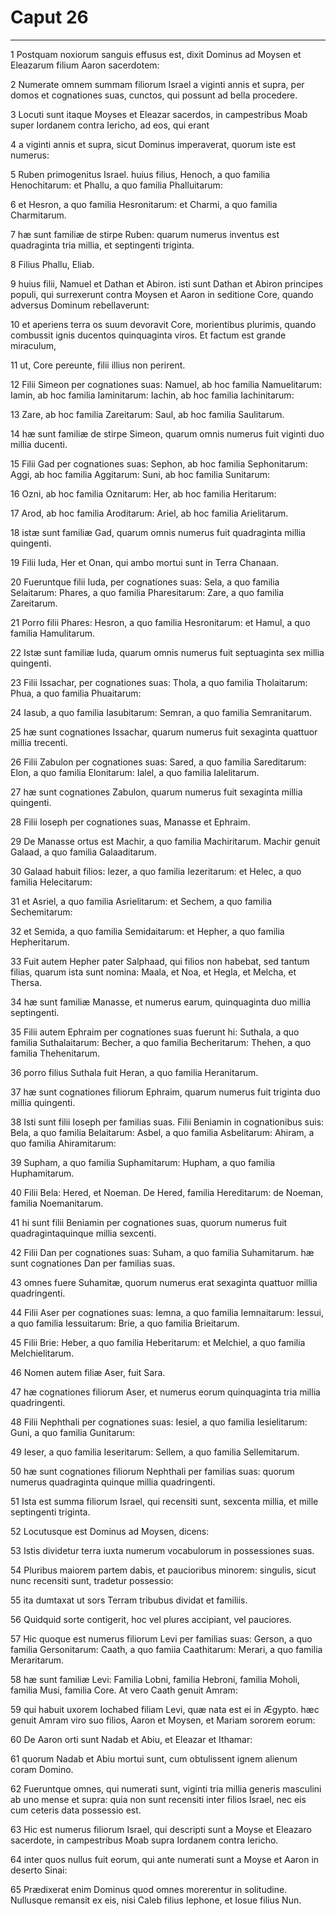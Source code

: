 # Caput 26

***

1 Postquam noxiorum sanguis effusus est, dixit Dominus ad Moysen et Eleazarum filium Aaron sacerdotem:

2 Numerate omnem summam filiorum Israel a viginti annis et supra, per domos et cognationes suas, cunctos, qui possunt ad bella procedere.

3 Locuti sunt itaque Moyses et Eleazar sacerdos, in campestribus Moab super Iordanem contra Iericho, ad eos, qui erant

4 a viginti annis et supra, sicut Dominus imperaverat, quorum iste est numerus:

5 Ruben primogenitus Israel. huius filius, Henoch, a quo familia Henochitarum: et Phallu, a quo familia Phalluitarum:

6 et Hesron, a quo familia Hesronitarum: et Charmi, a quo familia Charmitarum.

7 hæ sunt familiæ de stirpe Ruben: quarum numerus inventus est quadraginta tria millia, et septingenti triginta.

8 Filius Phallu, Eliab.

9 huius filii, Namuel et Dathan et Abiron. isti sunt Dathan et Abiron principes populi, qui surrexerunt contra Moysen et Aaron in seditione Core, quando adversus Dominum rebellaverunt:

10 et aperiens terra os suum devoravit Core, morientibus plurimis, quando combussit ignis ducentos quinquaginta viros. Et factum est grande miraculum,

11 ut, Core pereunte, filii illius non perirent.

12 Filii Simeon per cognationes suas: Namuel, ab hoc familia Namuelitarum: Iamin, ab hoc familia Iaminitarum: Iachin, ab hoc familia Iachinitarum:

13 Zare, ab hoc familia Zareitarum: Saul, ab hoc familia Saulitarum.

14 hæ sunt familiæ de stirpe Simeon, quarum omnis numerus fuit viginti duo millia ducenti.

15 Filii Gad per cognationes suas: Sephon, ab hoc familia Sephonitarum: Aggi, ab hoc familia Aggitarum: Suni, ab hoc familia Sunitarum:

16 Ozni, ab hoc familia Oznitarum: Her, ab hoc familia Heritarum:

17 Arod, ab hoc familia Aroditarum: Ariel, ab hoc familia Arielitarum.

18 istæ sunt familiæ Gad, quarum omnis numerus fuit quadraginta millia quingenti.

19 Filii Iuda, Her et Onan, qui ambo mortui sunt in Terra Chanaan.

20 Fueruntque filii Iuda, per cognationes suas: Sela, a quo familia Selaitarum: Phares, a quo familia Pharesitarum: Zare, a quo familia Zareitarum.

21 Porro filii Phares: Hesron, a quo familia Hesronitarum: et Hamul, a quo familia Hamulitarum.

22 Istæ sunt familiæ Iuda, quarum omnis numerus fuit septuaginta sex millia quingenti.

23 Filii Issachar, per cognationes suas: Thola, a quo familia Tholaitarum: Phua, a quo familia Phuaitarum:

24 Iasub, a quo familia Iasubitarum: Semran, a quo familia Semranitarum.

25 hæ sunt cognationes Issachar, quarum numerus fuit sexaginta quattuor millia trecenti.

26 Filii Zabulon per cognationes suas: Sared, a quo familia Sareditarum: Elon, a quo familia Elonitarum: Ialel, a quo familia Ialelitarum.

27 hæ sunt cognationes Zabulon, quarum numerus fuit sexaginta millia quingenti.

28 Filii Ioseph per cognationes suas, Manasse et Ephraim.

29 De Manasse ortus est Machir, a quo familia Machiritarum. Machir genuit Galaad, a quo familia Galaaditarum.

30 Galaad habuit filios: Iezer, a quo familia Iezeritarum: et Helec, a quo familia Helecitarum:

31 et Asriel, a quo familia Asrielitarum: et Sechem, a quo familia Sechemitarum:

32 et Semida, a quo familia Semidaitarum: et Hepher, a quo familia Hepheritarum.

33 Fuit autem Hepher pater Salphaad, qui filios non habebat, sed tantum filias, quarum ista sunt nomina: Maala, et Noa, et Hegla, et Melcha, et Thersa.

34 hæ sunt familiæ Manasse, et numerus earum, quinquaginta duo millia septingenti.

35 Filii autem Ephraim per cognationes suas fuerunt hi: Suthala, a quo familia Suthalaitarum: Becher, a quo familia Becheritarum: Thehen, a quo familia Thehenitarum.

36 porro filius Suthala fuit Heran, a quo familia Heranitarum.

37 hæ sunt cognationes filiorum Ephraim, quarum numerus fuit triginta duo millia quingenti.

38 Isti sunt filii Ioseph per familias suas. Filii Beniamin in cognationibus suis: Bela, a quo familia Belaitarum: Asbel, a quo familia Asbelitarum: Ahiram, a quo familia Ahiramitarum:

39 Supham, a quo familia Suphamitarum: Hupham, a quo familia Huphamitarum.

40 Filii Bela: Hered, et Noeman. De Hered, familia Hereditarum: de Noeman, familia Noemanitarum.

41 hi sunt filii Beniamin per cognationes suas, quorum numerus fuit quadragintaquinque millia sexcenti.

42 Filii Dan per cognationes suas: Suham, a quo familia Suhamitarum. hæ sunt cognationes Dan per familias suas.

43 omnes fuere Suhamitæ, quorum numerus erat sexaginta quattuor millia quadringenti.

44 Filii Aser per cognationes suas: Iemna, a quo familia Iemnaitarum: Iessui, a quo familia Iessuitarum: Brie, a quo familia Brieitarum.

45 Filii Brie: Heber, a quo familia Heberitarum: et Melchiel, a quo familia Melchielitarum.

46 Nomen autem filiæ Aser, fuit Sara.

47 hæ cognationes filiorum Aser, et numerus eorum quinquaginta tria millia quadringenti.

48 Filii Nephthali per cognationes suas: Iesiel, a quo familia Iesielitarum: Guni, a quo familia Gunitarum:

49 Ieser, a quo familia Ieseritarum: Sellem, a quo familia Sellemitarum.

50 hæ sunt cognationes filiorum Nephthali per familias suas: quorum numerus quadraginta quinque millia quadringenti.

51 Ista est summa filiorum Israel, qui recensiti sunt, sexcenta millia, et mille septingenti triginta.

52 Locutusque est Dominus ad Moysen, dicens:

53 Istis dividetur terra iuxta numerum vocabulorum in possessiones suas.

54 Pluribus maiorem partem dabis, et paucioribus minorem: singulis, sicut nunc recensiti sunt, tradetur possessio:

55 ita dumtaxat ut sors Terram tribubus dividat et familiis.

56 Quidquid sorte contigerit, hoc vel plures accipiant, vel pauciores.

57 Hic quoque est numerus filiorum Levi per familias suas: Gerson, a quo familia Gersonitarum: Caath, a quo famiia Caathitarum: Merari, a quo familia Meraritarum.

58 hæ sunt familiæ Levi: Familia Lobni, familia Hebroni, familia Moholi, familia Musi, familia Core. At vero Caath genuit Amram:

59 qui habuit uxorem Iochabed filiam Levi, quæ nata est ei in Ægypto. hæc genuit Amram viro suo filios, Aaron et Moysen, et Mariam sororem eorum:

60 De Aaron orti sunt Nadab et Abiu, et Eleazar et Ithamar:

61 quorum Nadab et Abiu mortui sunt, cum obtulissent ignem alienum coram Domino.

62 Fueruntque omnes, qui numerati sunt, viginti tria millia generis masculini ab uno mense et supra: quia non sunt recensiti inter filios Israel, nec eis cum ceteris data possessio est.

63 Hic est numerus filiorum Israel, qui descripti sunt a Moyse et Eleazaro sacerdote, in campestribus Moab supra Iordanem contra Iericho.

64 inter quos nullus fuit eorum, qui ante numerati sunt a Moyse et Aaron in deserto Sinai:

65 Prædixerat enim Dominus quod omnes morerentur in solitudine. Nullusque remansit ex eis, nisi Caleb filius Iephone, et Iosue filius Nun.

